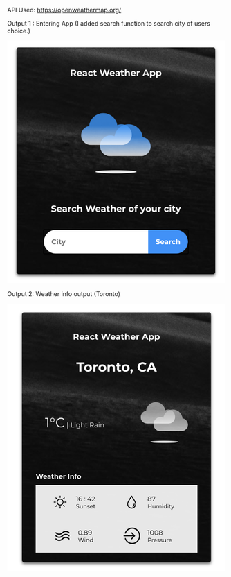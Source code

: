API Used: https://openweathermap.org/

Output 1 : Entering App (I added search function to search city of users choice.)

![out put 1](/output1.png)

Output 2: Weather info output (Toronto)

![out put 1](/output2.png)